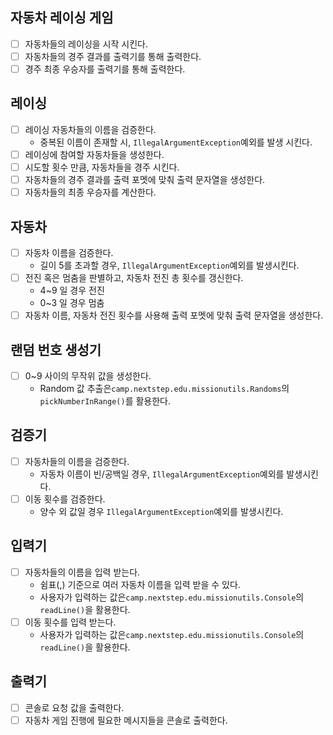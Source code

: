 ## 자동차 레이싱 게임
- [ ] 자동차들의 레이싱을 시작 시킨다.
- [ ] 자동차들의 경주 결과를 출력기를 통해 출력한다.
- [ ] 경주 최종 우승자를 출력기를 통해 출력한다.

## 레이싱
- [ ] 레이싱 자동차들의 이름을 검증한다.
  - 중복된 이름이 존재할 시, `IllegalArgumentException`예외를 발생 시킨다.
- [ ] 레이싱에 참여할 자동차들을 생성한다.
- [ ] 시도할 횟수 만큼, 자동차들을 경주 시킨다.
- [ ] 자동차들의 경주 결과를 출력 포멧에 맞춰 출력 문자열을 생성한다.
- [ ] 자동차들의 최종 우승자를 계산한다.

## 자동차
- [ ] 자동차 이름을 검증한다.
  - 길이 5를 초과할 경우, `IllegalArgumentException`예외를 발생시킨다.
- [ ] 전진 혹은 멈춤을 판별하고, 자동차 전진 총 횟수를 갱신한다.
  - 4~9 일 경우 전진
  - 0~3 일 경우 멈춤 
- [ ] 자동차 이름, 자동차 전진 횟수를 사용해 출력 포멧에 맞춰 출력 문자열을 생성한다.

## 랜덤 번호 생성기
- [ ] 0~9 사이의 무작위 값을 생성한다.
  - Random 값 추출은`camp.nextstep.edu.missionutils.Randoms`의`pickNumberInRange()`를 활용한다.

## 검증기
- [ ] 자동차들의 이름을 검증한다.
  - 자동차 이름이 빈/공백일 경우, `IllegalArgumentException`예외를 발생시킨다.
- [ ] 이동 횟수를 검증한다.
  - 양수 외 값일 경우 `IllegalArgumentException`예외를 발생시킨다.

## 입력기
- [ ] 자동차들의 이름을 입력 받는다.
  - 쉼표(,) 기준으로 여러 자동차 이름을 입력 받을 수 있다.
  - 사용자가 입력하는 값은`camp.nextstep.edu.missionutils.Console`의`readLine()`을 활용한다.
- [ ] 이동 횟수를 입력 받는다.
  - 사용자가 입력하는 값은`camp.nextstep.edu.missionutils.Console`의`readLine()`을 활용한다.

## 출력기
- [ ] 콘솔로 요청 값을 출력한다.
- [ ] 자동차 게임 진행에 필요한 메시지들을 콘솔로 출력한다.